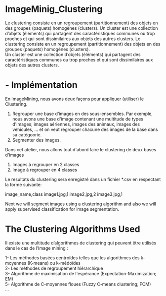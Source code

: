 # ImageMinig_Clustering

Le clustering consiste en un regroupement (partitionnement) des objets en des groupes (paquets) homogènes (clusters). 
Un cluster est une collection d’objets (éléments) qui partagent des caractéristiques communes ou trop proches et qui sont dissimilaires aux objets des autres clusters. 
Le clustering consiste en un regroupement (partitionnement) des objets en des groupes (paquets) homogènes (clusters).<br>
Un cluster est une collection d’objets (éléments) qui partagent des caractéristiques communes ou trop proches et qui sont dissimilaires aux objets des autres clusters. 


<h1> - Implémentation </h1>
En ImageMining, nous avons deux façons pour appliquer (utiliser) le Clustering.
  

1.   Regrouper une base d’images en des sous-ensembles. Par exemple, nous avons une base d'image contenant une multitude de types d'images; images aériennes, images des animaux, images des vehicules, ... et on veut regrouper chacune des images de la base dans sa catégoorie.
2.   Segmenter des images. 


Dans cet atelier, nous allons tout d'abord faire le clustering de deux bases d'images<br>

1. Images à regrouper en 2 classes<br>
2. Image à regrouper en 4 classes<br>

Le resultats du clustering sera enregistré dans un fichier *.csv en respectant la forme suivante:

image_name,class
image1.jpg,1
image2.jpg,2
image3.jpg,1

Next we will segment images using a clustering algorithm and also we will apply supervised classification for image segmentation. 


# <h1>The Clustering Algorithms Used</h1>
Il existe une multitude d’algorithmes de clustering qui peuvent être utilisés dans le cas de l’Image mining :

1- Les méthodes basées centroïdes telles que les algorithmes des k-moyennes (K-means) ou k-médoïdes <br>
2- Les méthodes de regroupement hiérarchique<br>
3- Algorithme de maximisation de l'espérance (Expectation-Maximization; EM)<br>
5- Algorithme de C-moyennes floues (Fuzzy C-means clustering; FCM) <br>
   …<br>


